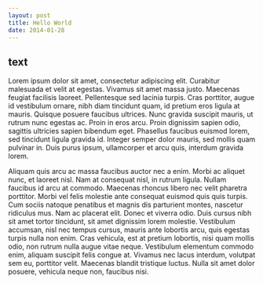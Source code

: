 ```yaml
---
layout: post
title: Hello World
date: 2014-01-28
---
```


## text

Lorem ipsum dolor sit amet, consectetur adipiscing elit. Curabitur malesuada et velit at egestas. Vivamus sit amet massa justo. Maecenas feugiat facilisis laoreet. Pellentesque sed lacinia turpis. Cras porttitor, augue id vestibulum ornare, nibh diam tincidunt quam, id pretium eros ligula at mauris. Quisque posuere faucibus ultrices. Nunc gravida suscipit mauris, ut rutrum nunc egestas ac. Proin in eros arcu. Proin dignissim sapien odio, sagittis ultricies sapien bibendum eget. Phasellus faucibus euismod lorem, sed tincidunt ligula gravida id. Integer semper dolor mauris, sed mollis quam pulvinar in. Duis purus ipsum, ullamcorper et arcu quis, interdum gravida lorem.

Aliquam quis arcu ac massa faucibus auctor nec a enim. Morbi ac aliquet nunc, et laoreet nisl. Nam at consequat nisl, in rutrum ligula. Nullam faucibus id arcu at commodo. Maecenas rhoncus libero nec velit pharetra porttitor. Morbi vel felis molestie ante consequat euismod quis quis turpis. Cum sociis natoque penatibus et magnis dis parturient montes, nascetur ridiculus mus. Nam ac placerat elit. Donec et viverra odio. Duis cursus nibh sit amet tortor tincidunt, sit amet dignissim lorem molestie. Vestibulum accumsan, nisl nec tempus cursus, mauris ante lobortis arcu, quis egestas turpis nulla non enim. Cras vehicula, est at pretium lobortis, nisi quam mollis odio, non rutrum nulla augue vitae neque. Vestibulum elementum commodo enim, aliquam suscipit felis congue at. Vivamus nec lacus interdum, volutpat sem eu, porttitor velit. Maecenas blandit tristique luctus. Nulla sit amet dolor posuere, vehicula neque non, faucibus nisi.
